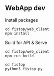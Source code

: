 ## WebApp dev
Install packages
```
cd fistop/web_client
npm install
```
Build for API & Serve
```
cd fistop/web_client
npm run build

cd fistop
python3 fistop.py
```